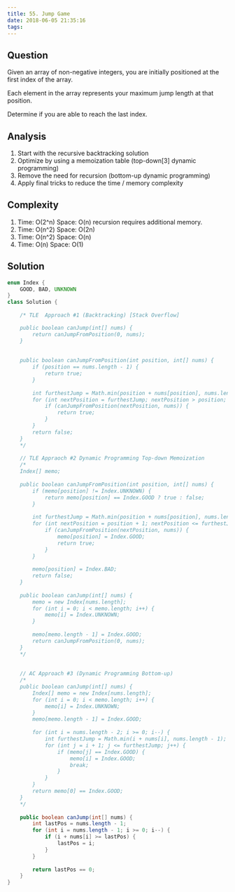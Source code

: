 ```yaml
---
title: 55. Jump Game
date: 2018-06-05 21:35:16
tags:
---
```

## Question

Given an array of non-negative integers, you are initially positioned at the first index of the array.

Each element in the array represents your maximum jump length at that position.

Determine if you are able to reach the last index.

## Analysis
1. Start with the recursive backtracking solution
2. Optimize by using a memoization table (top-down[3] dynamic programming)
3. Remove the need for recursion (bottom-up dynamic programming)
4. Apply final tricks to reduce the time / memory complexity


## Complexity
1. Time: O(2^n) Space: O(n) recursion requires additional memory.
2. Time: O(n^2) Space: O(2n)
3. Time: O(n^2) Space: O(n)
4. Time: O(n) Space: O(1)

## Solution
``` Java
enum Index {
    GOOD, BAD, UNKNOWN
}
class Solution {
    
    /* TLE  Approach #1 (Backtracking) [Stack Overflow]

    public boolean canJump(int[] nums) {
        return canJumpFromPosition(0, nums);
    }
    
    
    public boolean canJumpFromPosition(int position, int[] nums) {
        if (position == nums.length - 1) {
            return true;
        }
        
        int furthestJump = Math.min(position + nums[position], nums.length - 1);
        for (int nextPosition = furthestJump; nextPosition > position; nextPosition--) {
            if (canJumpFromPosition(nextPosition, nums)) {
                return true;
            }
        }
        return false;
    }
    */
    
    // TLE Appraoch #2 Dynamic Programming Top-down Memoization 
    /*
    Index[] memo;
    
    public boolean canJumpFromPosition(int position, int[] nums) {
        if (memo[position] != Index.UNKNOWN) {
            return memo[position] == Index.GOOD ? true : false;
        }
        
        int furthestJump = Math.min(position + nums[position], nums.length - 1);
        for (int nextPosition = position + 1; nextPosition <= furthestJump; nextPosition++) {
            if (canJumpFromPosition(nextPosition, nums)) {
                memo[position] = Index.GOOD;
                return true;
            }
        }
        
        memo[position] = Index.BAD;
        return false;
    }
    
    public boolean canJump(int[] nums) {
        memo = new Index[nums.length];
        for (int i = 0; i < memo.length; i++) {
            memo[i] = Index.UNKNOWN;
        }
        
        memo[memo.length - 1] = Index.GOOD;
        return canJumpFromPosition(0, nums);
    }
    */
    
    
    // AC Approach #3 (Dynamic Programming Bottom-up)
    /*
    public boolean canJump(int[] nums) {
        Index[] memo = new Index[nums.length];
        for (int i = 0; i < memo.length; i++) {
            memo[i] = Index.UNKNOWN;
        }
        memo[memo.length - 1] = Index.GOOD;
        
        for (int i = nums.length - 2; i >= 0; i--) {
            int furthestJump = Math.min(i + nums[i], nums.length - 1);
            for (int j = i + 1; j <= furthestJump; j++) {
                if (memo[j] == Index.GOOD) {
                    memo[i] = Index.GOOD;
                    break;
                }
            }
        }
        return memo[0] == Index.GOOD;
    }
    */
    
    public boolean canJump(int[] nums) {
        int lastPos = nums.length - 1;
        for (int i = nums.length - 1; i >= 0; i--) {
            if (i + nums[i] >= lastPos) {
                lastPos = i;
            }
        }
        
        return lastPos == 0;
    }
}
```